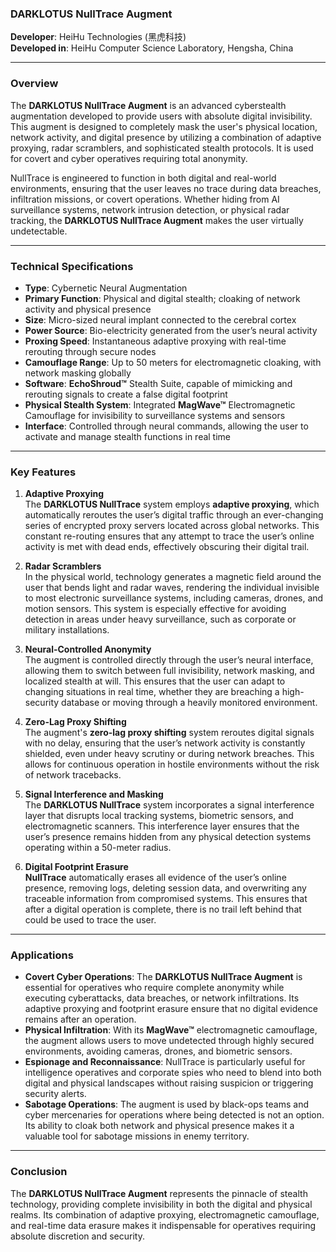 ### **DARKLOTUS NullTrace Augment**

**Developer**: HeiHu Technologies (黑虎科技)  
**Developed in**: HeiHu Computer Science Laboratory, Hengsha, China   

---

### Overview

The **DARKLOTUS NullTrace Augment** is an advanced cyberstealth augmentation developed to provide users with absolute digital invisibility. This augment is designed to completely mask the user's physical location, network activity, and digital presence by utilizing a combination of adaptive proxying, radar scramblers, and sophisticated stealth protocols. It is used for covert and cyber operatives requiring total anonymity.

NullTrace is engineered to function in both digital and real-world environments, ensuring that the user leaves no trace during data breaches, infiltration missions, or covert operations. Whether hiding from AI surveillance systems, network intrusion detection, or physical radar tracking, the **DARKLOTUS NullTrace Augment** makes the user virtually undetectable.

---

### Technical Specifications

- **Type**: Cybernetic Neural Augmentation  
- **Primary Function**: Physical and digital stealth; cloaking of network activity and physical presence  
- **Size**: Micro-sized neural implant connected to the cerebral cortex  
- **Power Source**: Bio-electricity generated from the user’s neural activity  
- **Proxing Speed**: Instantaneous adaptive proxying with real-time rerouting through secure nodes  
- **Camouflage Range**: Up to 50 meters for electromagnetic cloaking, with network masking globally  
- **Software**: **EchoShroud™** Stealth Suite, capable of mimicking and rerouting signals to create a false digital footprint  
- **Physical Stealth System**: Integrated **MagWave™** Electromagnetic Camouflage for invisibility to surveillance systems and sensors  
- **Interface**: Controlled through neural commands, allowing the user to activate and manage stealth functions in real time

---

### Key Features

1. **Adaptive Proxying**  
   The **DARKLOTUS NullTrace** system employs **adaptive proxying**, which automatically reroutes the user’s digital traffic through an ever-changing series of encrypted proxy servers located across global networks. This constant re-routing ensures that any attempt to trace the user’s online activity is met with dead ends, effectively obscuring their digital trail.

2. **Radar Scramblers**  
   In the physical world, technology generates a magnetic field around the user that bends light and radar waves, rendering the individual invisible to most electronic surveillance systems, including cameras, drones, and motion sensors. This system is especially effective for avoiding detection in areas under heavy surveillance, such as corporate or military installations.

3. **Neural-Controlled Anonymity**  
  The augment is controlled directly through the user’s neural interface, allowing them to switch between full invisibility, network masking, and localized stealth at will. This ensures that the user can adapt to changing situations in real time, whether they are breaching a high-security database or moving through a heavily monitored environment.

4. **Zero-Lag Proxy Shifting**  
   The augment's **zero-lag proxy shifting** system reroutes digital signals with no delay, ensuring that the user’s network activity is constantly shielded, even under heavy scrutiny or during network breaches. This allows for continuous operation in hostile environments without the risk of network tracebacks.

5. **Signal Interference and Masking**  
   The **DARKLOTUS NullTrace** system incorporates a signal interference layer that disrupts local tracking systems, biometric sensors, and electromagnetic scanners. This interference layer ensures that the user’s presence remains hidden from any physical detection systems operating within a 50-meter radius.

6. **Digital Footprint Erasure**  
   **NullTrace** automatically erases all evidence of the user’s online presence, removing logs, deleting session data, and overwriting any traceable information from compromised systems. This ensures that after a digital operation is complete, there is no trail left behind that could be used to trace the user.

---

### Applications

- **Covert Cyber Operations**: The **DARKLOTUS NullTrace Augment** is essential for operatives who require complete anonymity while executing cyberattacks, data breaches, or network infiltrations. Its adaptive proxying and footprint erasure ensure that no digital evidence remains after an operation.
- **Physical Infiltration**: With its **MagWave™** electromagnetic camouflage, the augment allows users to move undetected through highly secured environments, avoiding cameras, drones, and biometric sensors.
- **Espionage and Reconnaissance**: NullTrace is particularly useful for intelligence operatives and corporate spies who need to blend into both digital and physical landscapes without raising suspicion or triggering security alerts.
- **Sabotage Operations**: The augment is used by black-ops teams and cyber mercenaries for operations where being detected is not an option. Its ability to cloak both network and physical presence makes it a valuable tool for sabotage missions in enemy territory.

---

### Conclusion

The **DARKLOTUS NullTrace Augment** represents the pinnacle of stealth technology, providing complete invisibility in both the digital and physical realms. Its combination of adaptive proxying, electromagnetic camouflage, and real-time data erasure makes it indispensable for operatives requiring absolute discretion and security.
